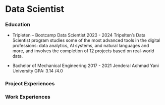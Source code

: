 # Data Scientist

### Education
- Tripleten – Bootcamp Data Scientist	2023 - 2024 
Tripelten’s Data Scientist program studies some of the most advanced tools in the digital professions: data analytics, AI systems, and natural languages and more, and involves the completion of 12 projects based on real-world data.

- Bachelor of Mechanical Engineering	2017 - 2021
Jenderal Achmad Yani University
GPA:  3.14 /4.0




### Project Experiences

### Work Experiences

### 
